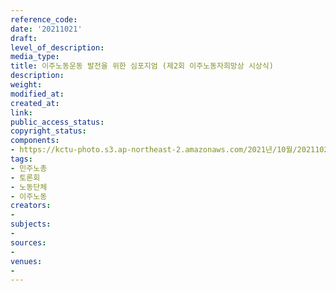```yaml
---
reference_code: 
date: '20211021'
draft: 
level_of_description: 
media_type: 
title: 이주노동운동 발전을 위한 심포지엄 (제2회 이주노동자희망상 시상식)
description: 
weight: 
modified_at: 
created_at: 
link: 
public_access_status: 
copyright_status: 
components:
- https://kctu-photo.s3.ap-northeast-2.amazonaws.com/2021년/10월/20211021-이주노동운동+발전을+위한+심포지엄+(제2회+이주노동자희망상+시상식)_민주노총_토론회_노동단체_이주노동/_1D20124.jpg
tags:
- 민주노총
- 토론회
- 노동단체
- 이주노동
creators:
- 
subjects:
- 
sources:
- 
venues:
- 
---
```

